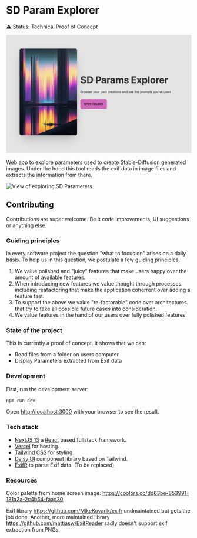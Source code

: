 # SD Param Explorer

⚠️ Status: Technical Proof of Concept

![Landing page of SD-Params Explorer.](assets/sd-params-home.png)

Web app to explore parameters used to create Stable-Diffusion generated images. Under the hood this tool reads the exif data in image files and extracts the information from there.

![View of exploring SD Parameters.](assets/sd-params-explore.png)

## Contributing

Contributions are super welcome. Be it code improvements, UI suggestions or anything else.

### Guiding principles

In every software project the question "what to focus on" arises on a daily basis. To help us in this question, we postulate a few guiding principles.

1. We value polished and "juicy" features that make users happy over the amount of available features.
2. When introducing new features we value thought through processes including reafactoring that make the application coherrent over adding a feature fast.
3. To support the above we value "re-factorable" code over architectures that try to take all possible future cases into consideration.
4. We value features in the hand of our users over fully polished features.

### State of the project

This is currently a proof of concept. It shows that we can:

- Read files from a folder on users computer
- Display Parameters extracted from Exif data

### Development

First, run the development server:

```bash
npm run dev
```

Open [http://localhost:3000](http://localhost:3000) with your browser to see the result.

### Tech stack

- [NextJS 13](https://beta.nextjs.org/docs) a [React](https://reactjs.org/) based fullstack framework.
- [Vercel](https://vercel.com/) for hosting.
- [Tailwind CSS](https://tailwindcss.com/) for styling
- [Daisy UI](https://daisyui.com/) component library based on Tailwind.
- [ExifR](https://github.com/MikeKovarik/exifr) to parse Exif data. (To be replaced)

### Resources

Color palette from home screen image: https://coolors.co/dd63be-853991-131a2a-2c4b54-faad30 

Exif library https://github.com/MikeKovarik/exifr undmaintained but gets the job done. Another, more maintained library https://github.com/mattiasw/ExifReader sadly doesn't support exif extraction from PNGs.
